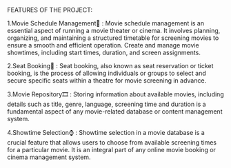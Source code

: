 FEATURES OF THE PROJECT:

1.Movie Schedule Management📆 : Movie schedule management is an
essential aspect of running a movie theater or cinema. It involves
planning, organizing, and maintaining a structured timetable for
screening movies to ensure a smooth and efficient operation.
Create and manage movie showtimes, including start times,
duration, and screen assignments.

2.Seat Booking💺 : Seat booking, also known as seat reservation or
ticket booking, is the process of allowing individuals or groups to
select and secure specific seats within a theatre for movie screening
in advance.

3.Movie Repository🎞️ : Storing information about available movies,
including details such as title, genre, language, screening time and
duration is a fundamental aspect of any movie-related database
or content management system.

4.Showtime Selection⌚ : Showtime selection in a movie database is a
crucial feature that allows users to choose from available screening
times for a particular movie. It is an integral part of any online
movie booking or cinema management system.
